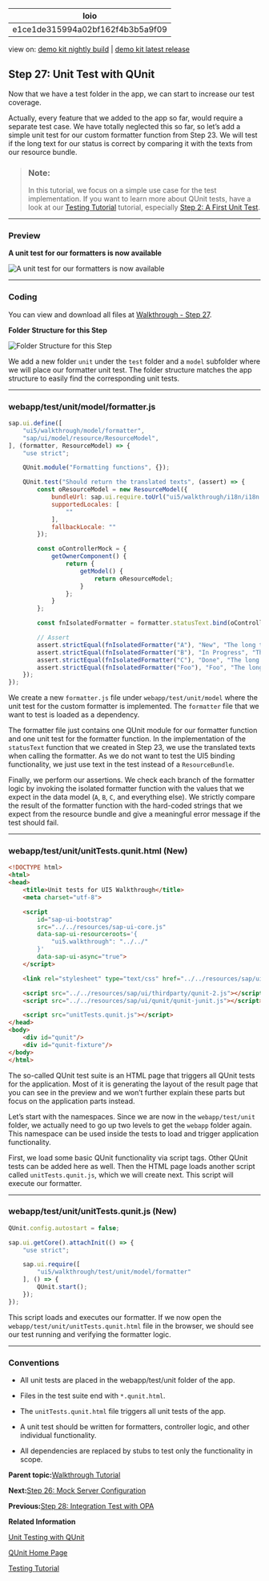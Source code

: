 <!-- loioe1ce1de315994a02bf162f4b3b5a9f09 -->

| loio |
| -----|
| e1ce1de315994a02bf162f4b3b5a9f09 |

<div id="loio">

view on: [demo kit nightly build](https://sdk.openui5.org/nightly/#/topic/e1ce1de315994a02bf162f4b3b5a9f09) | [demo kit latest release](https://sdk.openui5.org/topic/e1ce1de315994a02bf162f4b3b5a9f09)</div>

## Step 27: Unit Test with QUnit

Now that we have a test folder in the app, we can start to increase our test coverage.

Actually, every feature that we added to the app so far, would require a separate test case. We have totally neglected this so far, so let’s add a simple unit test for our custom formatter function from Step 23. We will test if the long text for our status is correct by comparing it with the texts from our resource bundle.

> ### Note:  
> In this tutorial, we focus on a simple use case for the test implementation. If you want to learn more about QUnit tests, have a look at our [Testing Tutorial](Testing_Tutorial_291c912.md) tutorial, especially [Step 2: A First Unit Test](Step_2_A_First_Unit_Test_b81736e.md).

***

### Preview

  
  
**A unit test for our formatters is now available**

![](images/loio0d29491d96574cfe8d8158d60a0a32e2_LowRes.png "A unit test for our formatters is now available")

***

### Coding

You can view and download all files at [Walkthrough - Step 27](https://sdk.openui5.org/entity/sap.m.tutorial.walkthrough/sample/sap.m.tutorial.walkthrough.27).

  
  
**Folder Structure for this Step**

![](images/loio1b5613ac3ab94757af2c7823039222a9_LowRes.png "Folder Structure for this Step")

We add a new folder `unit` under the `test` folder and a `model` subfolder where we will place our formatter unit test. The folder structure matches the app structure to easily find the corresponding unit tests.

***

### webapp/test/unit/model/formatter.js

```js
sap.ui.define([
	"ui5/walkthrough/model/formatter",
	"sap/ui/model/resource/ResourceModel",
], (formatter, ResourceModel) => {
	"use strict";

	QUnit.module("Formatting functions", {});

	QUnit.test("Should return the translated texts", (assert) => {
        const oResourceModel = new ResourceModel({
            bundleUrl: sap.ui.require.toUrl("ui5/walkthrough/i18n/i18n.properties"),
            supportedLocales: [
                ""
            ],
            fallbackLocale: ""
        });

        const oControllerMock = {
            getOwnerComponent() {
                return {
                    getModel() {
                        return oResourceModel;
                    }
                };
            }
        };

        const fnIsolatedFormatter = formatter.statusText.bind(oControllerMock);

        // Assert
        assert.strictEqual(fnIsolatedFormatter("A"), "New", "The long text for Status A is correct");
        assert.strictEqual(fnIsolatedFormatter("B"), "In Progress", "The long text for Status B is correct");
        assert.strictEqual(fnIsolatedFormatter("C"), "Done", "The long text for Status C is correct");
        assert.strictEqual(fnIsolatedFormatter("Foo"), "Foo", "The long text for Status Foo is correct");
	});
});
```

We create a new `formatter.js` file under `webapp/test/unit/model` where the unit test for the custom formatter is implemented. The `formatter` file that we want to test is loaded as a dependency.

The formatter file just contains one QUnit module for our formatter function and one unit test for the formatter function. In the implementation of the `statusText` function that we created in Step 23, we use the translated texts when calling the formatter. As we do not want to test the UI5 binding functionality, we just use text in the test instead of a `ResourceBundle`.

Finally, we perform our assertions. We check each branch of the formatter logic by invoking the isolated formatter function with the values that we expect in the data model \(`A`, `B`, `C`, and everything else\). We strictly compare the result of the formatter function with the hard-coded strings that we expect from the resource bundle and give a meaningful error message if the test should fail.

***

<a name="loioe1ce1de315994a02bf162f4b3b5a9f09__section_gnt_54c_yfb"/>

### webapp/test/unit/unitTests.qunit.html \(New\)

```html
<!DOCTYPE html>
<html>
<head>
	<title>Unit tests for UI5 Walkthrough</title>
	<meta charset="utf-8">

	<script
		id="sap-ui-bootstrap"
		src="../../resources/sap-ui-core.js"
		data-sap-ui-resourceroots='{
			"ui5.walkthrough": "../../"
		}'
		data-sap-ui-async="true">
	</script>

	<link rel="stylesheet" type="text/css" href="../../resources/sap/ui/thirdparty/qunit-2.css">

	<script src="../../resources/sap/ui/thirdparty/qunit-2.js"></script>
	<script src="../../resources/sap/ui/qunit/qunit-junit.js"></script>

	<script src="unitTests.qunit.js"></script>
</head>
<body>
	<div id="qunit"/>
	<div id="qunit-fixture"/>
</body>
</html>
```

The so-called QUnit test suite is an HTML page that triggers all QUnit tests for the application. Most of it is generating the layout of the result page that you can see in the preview and we won’t further explain these parts but focus on the application parts instead.

Let’s start with the namespaces. Since we are now in the `webapp/test/unit` folder, we actually need to go up two levels to get the `webapp` folder again. This namespace can be used inside the tests to load and trigger application functionality.

First, we load some basic QUnit functionality via script tags. Other QUnit tests can be added here as well. Then the HTML page loads another script called `unitTests.qunit.js`, which we will create next. This script will execute our formatter.

***

<a name="loioe1ce1de315994a02bf162f4b3b5a9f09__section_hnt_54c_yfb"/>

### webapp/test/unit/unitTests.qunit.js \(New\)

```js
QUnit.config.autostart = false;

sap.ui.getCore().attachInit(() => {
	"use strict";

	sap.ui.require([
		"ui5/walkthrough/test/unit/model/formatter"
	], () => {
		QUnit.start();
	});
});
```

This script loads and executes our formatter. If we now open the `webapp/test/unit/unitTests.qunit.html` file in the browser, we should see our test running and verifying the formatter logic.

***

### Conventions

-   All unit tests are placed in the webapp/test/unit folder of the app.

-   Files in the test suite end with `*.qunit.html`.

-   The `unitTests.qunit.html` file triggers all unit tests of the app.

-   A unit test should be written for formatters, controller logic, and other individual functionality.

-   All dependencies are replaced by stubs to test only the functionality in scope.


**Parent topic:**[Walkthrough Tutorial](Walkthrough_Tutorial_3da5f4b.md "In this tutorial we will introduce you to all major development paradigms of OpenUI5.")

**Next:**[Step 26: Mock Server Configuration](Step_26_Mock_Server_Configuration_bae9d90.md "We just ran our app against a real service, but for developing and testing our app we do not want to rely on the availability of the “real” service or put additional load on the system where the data service is located.")

**Previous:**[Step 28: Integration Test with OPA](Step_28_Integration_Test_with_OPA_9bf4dce.md "If we want to test interaction patterns or more visual features of our app, we can also write an integration test.")

**Related Information**  


[Unit Testing with QUnit](Unit_Testing_with_QUnit_09d145c.md "QUnit is a powerful, easy-to-use JavaScript unit testing framework. It is used by the jQuery, jQuery UI and jQuery Mobile projects and is capable of testing any generic JavaScript code. It supports asynchronous tests out-of-the-box.")

[QUnit Home Page](https://qunitjs.com/)

[Testing Tutorial](Testing_Tutorial_291c912.md "In this tutorial we will test application functionality with the testing tools that are delivered with OpenUI5. At different steps of this tutorial you will write tests using QUnit, OPA5, and the OData V2 mock server. Additionally, you will learn about testing strategies, Test Driven Development (TDD), and much more.")

